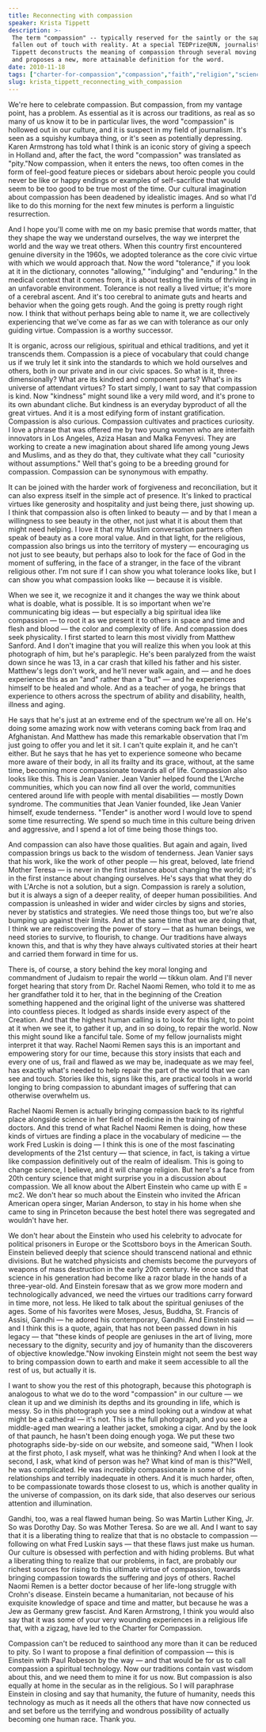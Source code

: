 ```yaml
---
title: Reconnecting with compassion
speaker: Krista Tippett
description: >-
 The term "compassion" -- typically reserved for the saintly or the sappy -- has
 fallen out of touch with reality. At a special TEDPrize@UN, journalist Krista
 Tippett deconstructs the meaning of compassion through several moving stories,
 and proposes a new, more attainable definition for the word.
date: 2010-11-18
tags: ["charter-for-compassion","compassion","faith","religion","science"]
slug: krista_tippett_reconnecting_with_compassion
---
```


We're here to celebrate compassion. But compassion, from my vantage point, has a problem.
As essential as it is across our traditions, as real as so many of us know it to be in
particular lives, the word "compassion" is hollowed out in our culture, and it is suspect
in my field of journalism. It's seen as a squishy kumbaya thing, or it's seen as
potentially depressing. Karen Armstrong has told what I think is an iconic story of giving
a speech in Holland and, after the fact, the word "compassion" was translated as
"pity."Now compassion, when it enters the news, too often comes in the form of feel-good
feature pieces or sidebars about heroic people you could never be like or happy endings or
examples of self-sacrifice that would seem to be too good to be true most of the time. Our
cultural imagination about compassion has been deadened by idealistic images. And so what
I'd like to do this morning for the next few minutes is perform a linguistic
resurrection.

And I hope you'll come with me on my basic premise that words matter, that they shape the
way we understand ourselves, the way we interpret the world and the way we treat
others. When this country first encountered genuine diversity in the 1960s, we adopted
tolerance as the core civic virtue with which we would approach that. Now the word
"tolerance," if you look at it in the dictionary, connotes "allowing," "indulging" and
"enduring." In the medical context that it comes from, it is about testing the limits of
thriving in an unfavorable environment. Tolerance is not really a lived virtue; it's more
of a cerebral ascent. And it's too cerebral to animate guts and hearts and behavior when
the going gets rough. And the going is pretty rough right now. I think that without
perhaps being able to name it, we are collectively experiencing that we've come as far as
we can with tolerance as our only guiding virtue. Compassion is a worthy
successor.

It is organic, across our religious, spiritual and ethical traditions, and yet it
transcends them. Compassion is a piece of vocabulary that could change us if we truly let
it sink into the standards to which we hold ourselves and others, both in our private and
in our civic spaces. So what is it, three-dimensionally? What are its kindred and
component parts? What's in its universe of attendant virtues? To start simply, I want to
say that compassion is kind. Now "kindness" might sound like a very mild word, and it's
prone to its own abundant cliche. But kindness is an everyday byproduct of all the great
virtues. And it is a most edifying form of instant gratification. Compassion is also
curious. Compassion cultivates and practices curiosity. I love a phrase that was offered
me by two young women who are interfaith innovators in Los Angeles, Aziza Hasan and Malka
Fenyvesi. They are working to create a new imagination about shared life among young Jews
and Muslims, and as they do that, they cultivate what they call "curiosity without
assumptions." Well that's going to be a breeding ground for compassion. Compassion can be
synonymous with empathy.

It can be joined with the harder work of forgiveness and reconciliation, but it can also
express itself in the simple act of presence. It's linked to practical virtues like
generosity and hospitality and just being there, just showing up. I think that compassion
also is often linked to beauty — and by that I mean a willingness to see beauty in the
other, not just what it is about them that might need helping. I love it that my Muslim
conversation partners often speak of beauty as a core moral value. And in that light, for
the religious, compassion also brings us into the territory of mystery — encouraging us
not just to see beauty, but perhaps also to look for the face of God in the moment of
suffering, in the face of a stranger, in the face of the vibrant religious other. I'm not
sure if I can show you what tolerance looks like, but I can show you what compassion looks
like — because it is visible.

When we see it, we recognize it and it changes the way we think about what is doable, what
is possible. It is so important when we're communicating big ideas — but especially a big
spiritual idea like compassion — to root it as we present it to others in space and time
and flesh and blood — the color and complexity of life. And compassion does seek
physicality. I first started to learn this most vividly from Matthew Sanford. And I don't
imagine that you will realize this when you look at this photograph of him, but he's
paraplegic. He's been paralyzed from the waist down since he was 13, in a car crash that
killed his father and his sister. Matthew's legs don't work, and he'll never walk again,
and — and he does experience this as an "and" rather than a "but" — and he experiences
himself to be healed and whole. And as a teacher of yoga, he brings that experience to
others across the spectrum of ability and disability, health, illness and
aging.

He says that he's just at an extreme end of the spectrum we're all on. He's doing some
amazing work now with veterans coming back from Iraq and Afghanistan. And Matthew has made
this remarkable observation that I'm just going to offer you and let it sit. I can't quite
explain it, and he can't either. But he says that he has yet to experience someone who
became more aware of their body, in all its frailty and its grace, without, at the same
time, becoming more compassionate towards all of life. Compassion also looks like this.
This is Jean Vanier. Jean Vanier helped found the L'Arche communities, which you can now
find all over the world, communities centered around life with people with mental
disabilities — mostly Down syndrome. The communities that Jean Vanier founded, like Jean
Vanier himself, exude tenderness. "Tender" is another word I would love to spend some time
resurrecting. We spend so much time in this culture being driven and aggressive, and I
spend a lot of time being those things too.

And compassion can also have those qualities. But again and again, lived compassion brings
us back to the wisdom of tenderness. Jean Vanier says that his work, like the work of
other people — his great, beloved, late friend Mother Teresa — is never in the first
instance about changing the world; it's in the first instance about changing ourselves.
He's says that what they do with L'Arche is not a solution, but a sign. Compassion is
rarely a solution, but it is always a sign of a deeper reality, of deeper human
possibilities. And compassion is unleashed in wider and wider circles by signs and stories,
never by statistics and strategies. We need those things too, but we're also bumping up
against their limits. And at the same time that we are doing that, I think we are
rediscovering the power of story — that as human beings, we need stories to survive, to
flourish, to change. Our traditions have always known this, and that is why they have
always cultivated stories at their heart and carried them forward in time for
us.

There is, of course, a story behind the key moral longing and commandment of Judaism to
repair the world — tikkun olam. And I'll never forget hearing that story from Dr. Rachel
Naomi Remen, who told it to me as her grandfather told it to her, that in the beginning of
the Creation something happened and the original light of the universe was shattered into
countless pieces. It lodged as shards inside every aspect of the Creation. And that the
highest human calling is to look for this light, to point at it when we see it, to gather
it up, and in so doing, to repair the world. Now this might sound like a fanciful tale.
Some of my fellow journalists might interpret it that way. Rachel Naomi Remen says this is
an important and empowering story for our time, because this story insists that each and
every one of us, frail and flawed as we may be, inadequate as we may feel, has exactly
what's needed to help repair the part of the world that we can see and touch. Stories like
this, signs like this, are practical tools in a world longing to bring compassion to
abundant images of suffering that can otherwise overwhelm us.

Rachel Naomi Remen is actually bringing compassion back to its rightful place alongside
science in her field of medicine in the training of new doctors. And this trend of what
Rachel Naomi Remen is doing, how these kinds of virtues are finding a place in the
vocabulary of medicine — the work Fred Luskin is doing — I think this is one of the most
fascinating developments of the 21st century — that science, in fact, is taking a virtue
like compassion definitively out of the realm of idealism. This is going to change
science, I believe, and it will change religion. But here's a face from 20th century
science that might surprise you in a discussion about compassion. We all know about the
Albert Einstein who came up with E = mc2. We don't hear so much about the Einstein who
invited the African American opera singer, Marian Anderson, to stay in his home when she
came to sing in Princeton because the best hotel there was segregated and wouldn't have
her.

We don't hear about the Einstein who used his celebrity to advocate for political
prisoners in Europe or the Scottsboro boys in the American South. Einstein believed deeply
that science should transcend national and ethnic divisions. But he watched physicists and
chemists become the purveyors of weapons of mass destruction in the early 20th century. He
once said that science in his generation had become like a razor blade in the hands of a
three-year-old. And Einstein foresaw that as we grow more modern and technologically
advanced, we need the virtues our traditions carry forward in time more, not less. He
liked to talk about the spiritual geniuses of the ages. Some of his favorites were Moses,
Jesus, Buddha, St. Francis of Assisi, Gandhi — he adored his contemporary, Gandhi. And
Einstein said — and I think this is a quote, again, that has not been passed down in his
legacy — that "these kinds of people are geniuses in the art of living, more necessary to
the dignity, security and joy of humanity than the discoverers of objective knowledge."Now
invoking Einstein might not seem the best way to bring compassion down to earth and make
it seem accessible to all the rest of us, but actually it is.

I want to show you the rest of this photograph, because this photograph is analogous to
what we do to the word "compassion" in our culture — we clean it up and we diminish its
depths and its grounding in life, which is messy. So in this photograph you see a mind
looking out a window at what might be a cathedral — it's not. This is the full photograph,
and you see a middle-aged man wearing a leather jacket, smoking a cigar. And by the look
of that paunch, he hasn't been doing enough yoga. We put these two photographs
side-by-side on our website, and someone said, "When I look at the first photo, I ask
myself, what was he thinking? And when I look at the second, I ask, what kind of person
was he? What kind of man is this?"Well, he was complicated. He was incredibly
compassionate in some of his relationships and terribly inadequate in others. And it is
much harder, often, to be compassionate towards those closest to us, which is another
quality in the universe of compassion, on its dark side, that also deserves our serious
attention and illumination.

Gandhi, too, was a real flawed human being. So was Martin Luther King, Jr. So was Dorothy
Day. So was Mother Teresa. So are we all. And I want to say that it is a liberating thing
to realize that that is no obstacle to compassion — following on what Fred Luskin says —
that these flaws just make us human. Our culture is obsessed with perfection and with
hiding problems. But what a liberating thing to realize that our problems, in fact, are
probably our richest sources for rising to this ultimate virtue of compassion, towards
bringing compassion towards the suffering and joys of others. Rachel Naomi Remen is a
better doctor because of her life-long struggle with Crohn's disease. Einstein became a
humanitarian, not because of his exquisite knowledge of space and time and matter, but
because he was a Jew as Germany grew fascist. And Karen Armstrong, I think you would also
say that it was some of your very wounding experiences in a religious life that, with a
zigzag, have led to the Charter for Compassion.

Compassion can't be reduced to sainthood any more than it can be reduced to pity. So I want
to propose a final definition of compassion — this is Einstein with Paul Robeson by the
way — and that would be for us to call compassion a spiritual technology. Now our
traditions contain vast wisdom about this, and we need them to mine it for us now. But
compassion is also equally at home in the secular as in the religious. So I will paraphrase
Einstein in closing and say that humanity, the future of humanity, needs this technology
as much as it needs all the others that have now connected us and set before us the
terrifying and wondrous possibility of actually becoming one human race. Thank
you.

<!--
ad_duration=3.33
comment_count=91
event="TEDPrize@UN"
external_start_time=0
has_talk_citation=0
intro_duration=11.82
is_subtitle_required="False"
is_talk_featured="True"
language="en"
language_swap="False"
native_language="en"
number_of_related_talks=6
number_of_speakers=1
number_of_subtitled_videos=25
number_of_tags=5
number_of_talk_download_languages=25
number_of_talk_more_resources=0
number_of_talk_recommendations=0
number_of_talks_take_actions=1
post_ad_duration=0.83
published_timestamp="2011-02-14 17:24:00"
recording_date="2010-11-18"
speaker_description="Journalist"
speaker_is_published=1
speaker_name="Krista Tippett"
talk_more_resources=[]
talk_name="Reconnecting with compassion"
talks_tags=["charter-for-compassion","compassion","faith","religion","science"]
url_audio="https://download.ted.com/talks/KristaTippett_2010Z.mp3?apikey=acme-roadrunner"
url_photo_speaker="https://pe.tedcdn.com/images/ted/3c199aa44b4c6cbbe8b62b062bd39ede95a26a67_254x191.jpg"
url_photo_talk="https://pe.tedcdn.com/images/ted/9a2ed2c2466e14e45a48f6af1007e8f58b113383_2880x1620.jpg"
url_webpage="https://www.ted.com/talks/krista_tippett_reconnecting_with_compassion"
video_type_name="TED Stage Talk"
-->